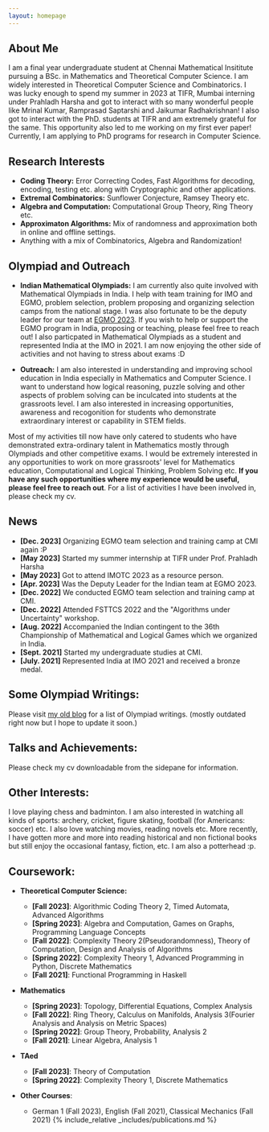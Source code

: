 ```yaml
---
layout: homepage
---
```


## About Me

I am a final year undergraduate student at Chennai Mathematical Insititute pursuing a BSc. in Mathematics and Theoretical Computer Science. I am widely interested in Theoretical Computer Science and Combinatorics. I was lucky enough to spend my summer in 2023 at TIFR, Mumbai interning under Prahladh Harsha and got to interact with so many wonderful people like Mrinal Kumar, Ramprasad Saptarshi and Jaikumar Radhakrishnan! I also got to interact with the PhD. students at TIFR and am extremely grateful for the same. This opportunity also led to me working on my first ever paper! Currently, I am applying to PhD programs for research in Computer Science.


## Research Interests

- **Coding Theory:** Error Correcting Codes, Fast Algorithms for decoding, encoding, testing etc. along with Cryptographic and other applications.
- **Extremal Combinatorics:** Sunflower Conjecture, Ramsey Theory etc.
- **Algebra and Computation:** Computational Group Theory, Ring Theory etc.
- **Approximaton Algorithms:** Mix of randomness and approximation both in online and offline settings.
- Anything with a mix of Combinatorics, Algebra and Randomization!

## Olympiad and Outreach

- **Indian Mathematical Olympiads:**  I am currently also quite involved with Mathematical Olympiads in India. I help with team training for IMO and EGMO, problem selection, problem proposing and organizing selection camps from the national stage. I was also fortunate to be the deputy leader for our team at [EGMO 2023](https://www.egmo.org/egmos/egmo12/countries/country35/). If you wish to help or support the EGMO program in India, proposing or teaching, please feel free to reach out! I also particpated in Mathematical Olympiads as a student and represented India at the IMO in 2021. I am now enjoying the other side of activities and not having to stress about exams :D
  
- **Outreach:**  I am also interested in understanding and improving school education in India especially in Mathematics and Computer Science. I want to understand how logical reasoning, puzzle solving and other aspects of problem solving can be inculcated into students at the grassroots level. I am also interested in increasing opportunities, awareness and recogonition for students who demonstrate extraordinary interest or capability in STEM fields.
  
Most of my activities till now have only catered to students who have demonstrated extra-ordinary talent in Mathematics mostly through Olympiads and other competitive exams. I would be extremely interested in any opportunities to work on more grassroots' level for Mathematics education, Computational and Logical Thinking, Problem Solving etc. **If you have any such opportunities where my experience would be useful, please feel free to reach out**. For a list of activities I have been involved in, please check my cv.




## News
 
- **[Dec. 2023]** Organizing EGMO team selection and training camp at CMI again :P
- **[May 2023]** Started my summer internship at TIFR under Prof. Prahladh Harsha
- **[May 2023]** Got to attend IMOTC 2023 as a resource person.
- **[Apr. 2023]** Was the Deputy Leader for the Indian team at EGMO 2023.
- **[Dec. 2022]** We conducted EGMO team selection and training camp at CMI.
- **[Dec. 2022]** Attended FSTTCS 2022 and the "Algorithms under Uncertainty" workshop. 
- **[Aug. 2022]** Accompanied the Indian contingent to the 36th Championship of Mathematical and Logical Games which we organized in India.
- **[Sept. 2021]** Started my undergraduate studies at CMI.
- **[July. 2021]** Represented India at IMO 2021 and received a bronze medal.


## Some Olympiad Writings:

Please visit [my old blog](https://rgtdfg.blogspot.com/p/handouts.html) for a list of Olympiad writings. (mostly outdated right now but I hope to update it soon.)

## Talks and Achievements:
Please check my cv downloadable from the sidepane for information.

## Other Interests:
I love playing chess and badminton. I am also interested in watching all kinds of sports: archery, cricket, figure skating, football (for Americans: soccer) etc. I also love watching movies, reading novels etc. More recently, I have gotten more and more into reading historical and non fictional books but still enjoy the occasional fantasy, fiction, etc. I am also a potterhead :p. 

## Coursework:
- **Theoretical Computer Science:**
    * **[Fall 2023]**: Algorithmic Coding Theory 2, Timed Automata, Advanced Algorithms
    * **[Spring 2023]**: Algebra and Computation, Games on Graphs, Programming Language Concepts
    * **[Fall 2022]**: Complexity Theory 2(Pseudorandomness), Theory of Computation, Design and Analysis of Algorithms
    * **[Spring 2022]**: Complexity Theory 1, Advanced Programming in Python, Discrete Mathematics
    * **[Fall 2021]**: Functional Programming in Haskell 

- **Mathematics**
    * **[Spring 2023]**: Topology, Differential Equations, Complex Analysis
    * **[Fall 2022]**: Ring Theory, Calculus on Manifolds, Analysis 3(Fourier Analysis and Analysis on Metric Spaces)
    * **[Spring 2022]**: Group Theory, Probability, Analysis 2
    * **[Fall 2021]**: Linear Algebra, Analysis 1

- **TAed**
    * **[Fall 2023]**: Theory of Computation
    * **[Spring 2022]**: Complexity Theory 1, Discrete Mathematics

- **Other Courses**:
    * German 1 (Fall 2023), English (Fall 2021), Classical Mechanics (Fall 2021)
{% include_relative _includes/publications.md %}